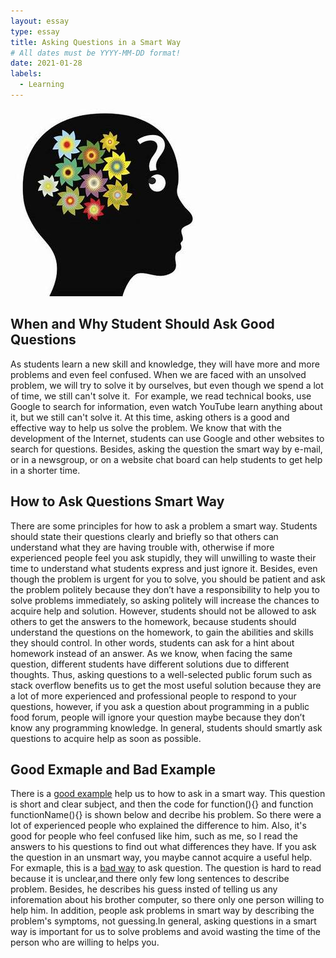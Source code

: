 ```yaml
---
layout: essay
type: essay
title: Asking Questions in a Smart Way
# All dates must be YYYY-MM-DD format!
date: 2021-01-28
labels: 
  - Learning
---
```

<img class="ui medium left floated image" src="../images/equestion.jpeg">

## When and Why Student Should Ask Good Questions    
As students learn a new skill and knowledge, they will have more and more problems and even feel confused. When we are faced with an unsolved problem, we will try to solve it by ourselves, but even though we spend a lot of time, we still can't solve it.  For example, we read technical books, use Google to search for information, even watch YouTube learn anything about it, but we still can't solve it. At this time, asking others is a good and effective way to help us solve the problem. We know that with the development of the Internet, students can use Google and other websites to search for questions. Besides, asking the question the smart way by e-mail, or in a newsgroup, or on a website chat board can help students to get help in a shorter time.
## How to Ask Questions Smart Way
There are some principles for how to ask a problem a smart way. Students should state their questions clearly and briefly so that others can understand what they are having trouble with, otherwise if more experienced people feel you ask stupidly, they will unwilling to waste their time to understand what students express and just ignore it. Besides, even though the problem is urgent for you to solve, you should be patient and ask the problem politely because they don’t have a responsibility to help you to solve problems immediately, so asking politely will increase the chances to acquire help and solution. However, students should not be allowed to ask others to get the answers to the homework, because students should understand the questions on the homework, to gain the abilities and skills they should control. In other words, students can ask for a hint about homework instead of an answer. As we know, when facing the same question, different students have different solutions due to different thoughts. Thus, asking questions to a well-selected public forum such as stack overflow benefits us to get the most useful solution because they are a lot of more experienced and professional people to respond to your questions, however, if you ask a question about programming in a public food forum, people will ignore your question maybe because they don’t know any programming knowledge. In general, students should smartly ask questions to acquire help as soon as possible.
## Good Exmaple and Bad Example
 There is a [good example](https://stackoverflow.com/questions/336859/var-functionname-function-vs-function-functionname?rq=1) help us to how to ask in a smart way. This question is short and clear subject, and then the code for function(){} and function functionName(){} is shown below and decribe his problem. So there were a lot of experienced people who explained the difference to him. Also, it's good for people who feel confused like him, such as me, so I read the answers to his questions to find out what differences they have. If you ask the question in an unsmart way, you maybe cannot acquire a useful help. For exmaple, this is a [bad way](https://unix.stackexchange.com/questions/86619/how-can-i-download-install-linux-on-a-windows-pc-while-using-windows-as-little-a?rq=1) to ask question. The question is hard to read because it is unclear,and there only few long sentences to describe problem. Besides, he describes his guess insted of telling us any inforemation about his brother computer, so there only one person willing to help him. In addition, people ask problems in smart way by describing the problem's symptoms, not guessing.In general, asking questions in a smart way is important for us to solve problems and avoid wasting the time of the person who are willing to helps you.
